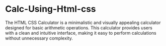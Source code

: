 # Calc-Using-Html-css
The HTML CSS Calculator is a minimalistic and visually appealing calculator designed for basic arithmetic operations. This calculator provides users with a clean and intuitive interface, making it easy to perform calculations without unnecessary complexity.
